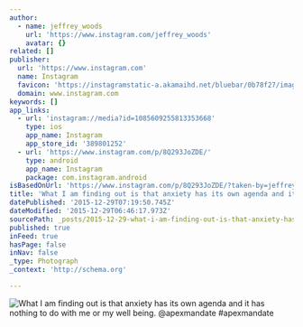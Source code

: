 ```yaml
---
author:
  - name: jeffrey_woods
    url: 'https://www.instagram.com/jeffrey_woods'
    avatar: {}
related: []
publisher:
  url: 'https://www.instagram.com'
  name: Instagram
  favicon: 'https://instagramstatic-a.akamaihd.net/bluebar/0b78f27/images/ico/favicon.ico'
  domain: www.instagram.com
keywords: []
app_links:
  - url: 'instagram://media?id=1085609255813353668'
    type: ios
    app_name: Instagram
    app_store_id: '389801252'
  - url: 'https://www.instagram.com/p/8Q293JoZDE/'
    type: android
    app_name: Instagram
    package: com.instagram.android
isBasedOnUrl: 'https://www.instagram.com/p/8Q293JoZDE/?taken-by=jeffrey_woods'
title: 'What I am finding out is that anxiety has its own agenda and it has nothing to do with me or my well being. @apexmandate #apexmandate'
datePublished: '2015-12-29T07:19:50.745Z'
dateModified: '2015-12-29T06:46:17.973Z'
sourcePath: _posts/2015-12-29-what-i-am-finding-out-is-that-anxiety-has-its-own-agenda-and.md
published: true
inFeed: true
hasPage: false
inNav: false
_type: Photograph
_context: 'http://schema.org'

---
```

![What I am finding out is that anxiety has its own agenda and it has nothing to do with me or my well being&period; &commat;apexmandate &num;apexmandate](https://scontent.cdninstagram.com/hphotos-xat1/t51.2885-15/s640x640/sh0.08/e35/12080553_685487728254338_1165476204_n.jpg)